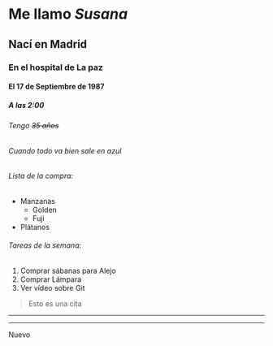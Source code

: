 # Me llamo *Susana* 
## Nací en **Madrid**
### En el hospital de La paz
#### El 17 de Septiembre de 1987
##### A las 2:00 
###### Tengo ~~35 años~~

###### Cuando todo va bien sale en azul

###### Lista de la compra: 
* Manzanas
    * Golden
    * Fuji
* Plátanos

###### Tareas de la semana:
1. Comprar sábanas para Alejo
1. Comprar Lámpara
1. Ver vídeo sobre Git

> Esto es una cita

--------------------
__________________
Nuevo 
